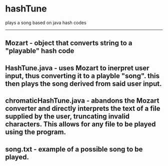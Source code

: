 # hashTune


plays a song based on java hash codes


------------------------------------------------------------------------
Mozart - object that converts string to a "playable" hash code
------------------------------------------------------------------------
HashTune.java - uses  Mozart to inerpret user input,
                thus converting it to a playble "song".
                this then plays the song derived from said
                user input.
------------------------------------------------------------------------
chromaticHashTune.java - abandons the Mozart converter and directly
                         interprets the text of a file supplied by the
                         user, truncating invalid characters. This
                         allows for any file to be played using 
                         the program.
------------------------------------------------------------------------
song.txt - example of a possible song to be played.
------------------------------------------------------------------------
